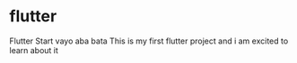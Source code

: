 # flutter
Flutter Start vayo aba bata
This is my first flutter project and i am excited to learn about it